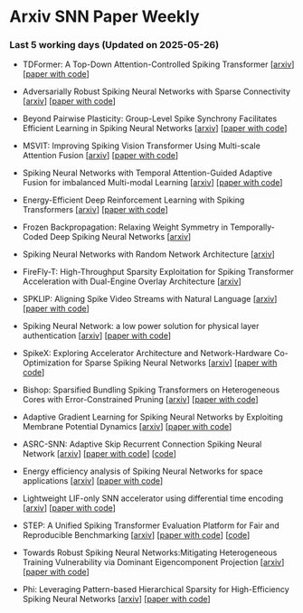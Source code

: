 # Arxiv SNN Paper Weekly


 ### **Last 5 working days (Updated on 2025-05-26)** 


- TDFormer: A Top-Down Attention-Controlled Spiking Transformer [[arxiv](https://arxiv.org/abs/2505.15840)] [[paper with code](https://paperswithcode.com/paper/tdformer-a-top-down-attention-controlled)]

- Adversarially Robust Spiking Neural Networks with Sparse Connectivity [[arxiv](https://arxiv.org/abs/2505.15833)] [[paper with code](https://paperswithcode.com/paper/adversarially-robust-spiking-neural-networks-1)]

- Beyond Pairwise Plasticity: Group-Level Spike Synchrony Facilitates Efficient Learning in Spiking Neural Networks [[arxiv](https://arxiv.org/abs/2505.14841)] [[paper with code](https://paperswithcode.com/paper/beyond-pairwise-plasticity-group-level-spike)]

- MSVIT: Improving Spiking Vision Transformer Using Multi-scale Attention Fusion [[arxiv](https://arxiv.org/abs/2505.14719)] [[paper with code](https://paperswithcode.com/paper/msvit-improving-spiking-vision-transformer)]

- Spiking Neural Networks with Temporal Attention-Guided Adaptive Fusion for imbalanced Multi-modal Learning [[arxiv](https://arxiv.org/abs/2505.14535)] [[paper with code](https://paperswithcode.com/paper/spiking-neural-networks-with-temporal)]

- Energy-Efficient Deep Reinforcement Learning with Spiking Transformers [[arxiv](https://arxiv.org/abs/2505.14533)] [[paper with code](https://paperswithcode.com/paper/energy-efficient-deep-reinforcement-learning)]

- Frozen Backpropagation: Relaxing Weight Symmetry in Temporally-Coded Deep Spiking Neural Networks [[arxiv](https://arxiv.org/abs/2505.13741)]

- Spiking Neural Networks with Random Network Architecture [[arxiv](https://arxiv.org/abs/2505.13622)]

- FireFly-T: High-Throughput Sparsity Exploitation for Spiking Transformer Acceleration with Dual-Engine Overlay Architecture [[arxiv](https://arxiv.org/abs/2505.12771)]

- SPKLIP: Aligning Spike Video Streams with Natural Language [[arxiv](https://arxiv.org/abs/2505.12656)] [[paper with code](https://paperswithcode.com/paper/spklip-aligning-spike-video-streams-with)]

- Spiking Neural Network: a low power solution for physical layer authentication [[arxiv](https://arxiv.org/abs/2505.12647)] [[paper with code](https://paperswithcode.com/paper/spiking-neural-network-a-low-power-solution)]

- SpikeX: Exploring Accelerator Architecture and Network-Hardware Co-Optimization for Sparse Spiking Neural Networks [[arxiv](https://arxiv.org/abs/2505.12292)] [[paper with code](https://paperswithcode.com/paper/spikex-exploring-accelerator-architecture-and)]

- Bishop: Sparsified Bundling Spiking Transformers on Heterogeneous Cores with Error-Constrained Pruning [[arxiv](https://arxiv.org/abs/2505.12281)] [[paper with code](https://paperswithcode.com/paper/bishop-sparsified-bundling-spiking)]

- Adaptive Gradient Learning for Spiking Neural Networks by Exploiting Membrane Potential Dynamics [[arxiv](https://arxiv.org/abs/2505.11863)] [[paper with code](https://paperswithcode.com/paper/adaptive-gradient-learning-for-spiking-neural)]

- ASRC-SNN: Adaptive Skip Recurrent Connection Spiking Neural Network [[arxiv](https://arxiv.org/abs/2505.11455)] [[paper with code](https://paperswithcode.com/paper/2505-11455)] [[code](https://github.com/dgxdn/asrc-snn)]

- Energy efficiency analysis of Spiking Neural Networks for space applications [[arxiv](https://arxiv.org/abs/2505.11418)] [[paper with code](https://paperswithcode.com/paper/2505-11418)]

- Lightweight LIF-only SNN accelerator using differential time encoding [[arxiv](https://arxiv.org/abs/2505.11252)] [[paper with code](https://paperswithcode.com/paper/2505-11252)]

- STEP: A Unified Spiking Transformer Evaluation Platform for Fair and Reproducible Benchmarking [[arxiv](https://arxiv.org/abs/2505.11151)] [[paper with code](https://paperswithcode.com/paper/2505-11151)] [[code](https://github.com/fancyssc/step)]

- Towards Robust Spiking Neural Networks:Mitigating Heterogeneous Training Vulnerability via Dominant Eigencomponent Projection [[arxiv](https://arxiv.org/abs/2505.11134)] [[paper with code](https://paperswithcode.com/paper/2505-11134)]

- Phi: Leveraging Pattern-based Hierarchical Sparsity for High-Efficiency Spiking Neural Networks [[arxiv](https://arxiv.org/abs/2505.10909)] [[paper with code](https://paperswithcode.com/paper/phi-leveraging-pattern-based-hierarchical)]

